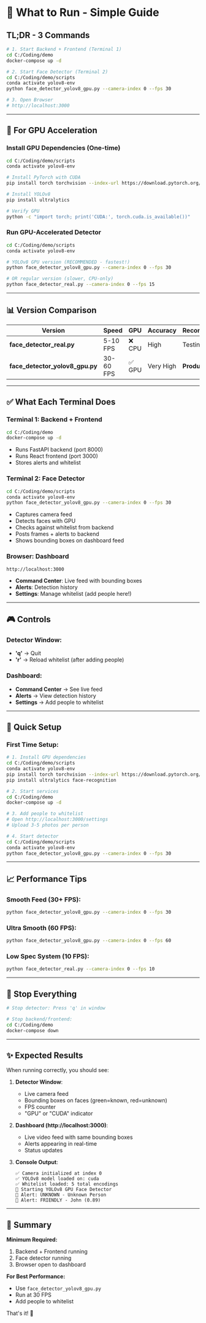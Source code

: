 # 🎯 What to Run - Simple Guide

## TL;DR - 3 Commands

```bash
# 1. Start Backend + Frontend (Terminal 1)
cd C:/Coding/demo
docker-compose up -d

# 2. Start Face Detector (Terminal 2)
cd C:/Coding/demo/scripts
conda activate yolov8-env
python face_detector_yolov8_gpu.py --camera-index 0 --fps 30

# 3. Open Browser
# http://localhost:3000
```

---

## 🚀 For GPU Acceleration

### Install GPU Dependencies (One-time)

```bash
cd C:/Coding/demo/scripts
conda activate yolov8-env

# Install PyTorch with CUDA
pip install torch torchvision --index-url https://download.pytorch.org/whl/cu118

# Install YOLOv8
pip install ultralytics

# Verify GPU
python -c "import torch; print('CUDA:', torch.cuda.is_available())"
```

### Run GPU-Accelerated Detector

```bash
cd C:/Coding/demo/scripts
conda activate yolov8-env

# YOLOv8 GPU version (RECOMMENDED - fastest!)
python face_detector_yolov8_gpu.py --camera-index 0 --fps 30

# OR regular version (slower, CPU-only)
python face_detector_real.py --camera-index 0 --fps 15
```

---

## 📊 Version Comparison

| Version | Speed | GPU | Accuracy | Recommended |
|---------|-------|-----|----------|-------------|
| **face_detector_real.py** | 5-10 FPS | ❌ CPU | High | Testing |
| **face_detector_yolov8_gpu.py** | 30-60 FPS | ✅ GPU | Very High | **Production** |

---

## ✅ What Each Terminal Does

### Terminal 1: Backend + Frontend
```bash
cd C:/Coding/demo
docker-compose up -d
```
- Runs FastAPI backend (port 8000)
- Runs React frontend (port 3000)
- Stores alerts and whitelist

### Terminal 2: Face Detector
```bash
cd C:/Coding/demo/scripts
conda activate yolov8-env
python face_detector_yolov8_gpu.py --camera-index 0 --fps 30
```
- Captures camera feed
- Detects faces with GPU
- Checks against whitelist from backend
- Posts frames + alerts to backend
- Shows bounding boxes on dashboard feed

### Browser: Dashboard
```
http://localhost:3000
```
- **Command Center**: Live feed with bounding boxes
- **Alerts**: Detection history
- **Settings**: Manage whitelist (add people here!)

---

## 🎮 Controls

### Detector Window:
- **'q'** → Quit
- **'r'** → Reload whitelist (after adding people)

### Dashboard:
- **Command Center** → See live feed
- **Alerts** → View detection history
- **Settings** → Add people to whitelist

---

## 🔧 Quick Setup

### First Time Setup:

```bash
# 1. Install GPU dependencies
cd C:/Coding/demo/scripts
conda activate yolov8-env
pip install torch torchvision --index-url https://download.pytorch.org/whl/cu118
pip install ultralytics face-recognition

# 2. Start services
cd C:/Coding/demo
docker-compose up -d

# 3. Add people to whitelist
# Open http://localhost:3000/settings
# Upload 3-5 photos per person

# 4. Start detector
cd C:/Coding/demo/scripts
conda activate yolov8-env
python face_detector_yolov8_gpu.py --camera-index 0 --fps 30
```

---

## 📈 Performance Tips

### Smooth Feed (30+ FPS):
```bash
python face_detector_yolov8_gpu.py --camera-index 0 --fps 30
```

### Ultra Smooth (60 FPS):
```bash
python face_detector_yolov8_gpu.py --camera-index 0 --fps 60
```

### Low Spec System (10 FPS):
```bash
python face_detector_real.py --camera-index 0 --fps 10
```

---

## 🛑 Stop Everything

```bash
# Stop detector: Press 'q' in window

# Stop backend/frontend:
cd C:/Coding/demo
docker-compose down
```

---

## ✨ Expected Results

When running correctly, you should see:

1. **Detector Window**:
   - Live camera feed
   - Bounding boxes on faces (green=known, red=unknown)
   - FPS counter
   - "GPU" or "CUDA" indicator

2. **Dashboard (http://localhost:3000)**:
   - Live video feed with same bounding boxes
   - Alerts appearing in real-time
   - Status updates

3. **Console Output**:
   ```
   ✅ Camera initialized at index 0
   ✅ YOLOv8 model loaded on: cuda
   ✅ Whitelist loaded: 5 total encodings
   🤖 Starting YOLOv8 GPU Face Detector
   🚨 Alert: UNKNOWN - Unknown Person
   🚨 Alert: FRIENDLY - John (0.89)
   ```

---

## 🎯 Summary

**Minimum Required:**
1. Backend + Frontend running
2. Face detector running
3. Browser open to dashboard

**For Best Performance:**
- Use `face_detector_yolov8_gpu.py` 
- Run at 30 FPS
- Add people to whitelist

That's it! 🚀
